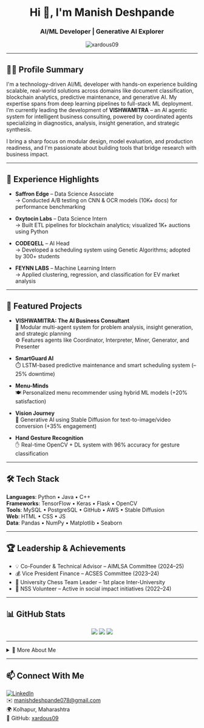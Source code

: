 <h1 align="center">Hi 👋, I'm Manish Deshpande</h1>
<h3 align="center">AI/ML Developer | Generative AI Explorer </h3>

<p align="center">
  <img src="https://komarev.com/ghpvc/?username=xardous09&label=Profile%20views&color=0e75b6&style=flat" alt="xardous09" />
</p>

---

## 🧑‍💻 Profile Summary

I'm a technology-driven AI/ML developer with hands-on experience building scalable, real-world solutions across domains like document classification, blockchain analytics, predictive maintenance, and generative AI. My expertise spans from deep learning pipelines to full-stack ML deployment. I’m currently leading the development of **VISHWAMITRA** – an AI agentic system for intelligent business consulting, powered by coordinated agents specializing in diagnostics, analysis, insight generation, and strategic synthesis.

I bring a sharp focus on modular design, model evaluation, and production readiness, and I'm passionate about building tools that bridge research with business impact.


---

## 💼 Experience Highlights

- **Saffron Edge** – Data Science Associate  
  → Conducted A/B testing on CNN & OCR models (10K+ docs) for performance benchmarking

- **0xytocin Labs** – Data Science Intern  
  → Built ETL pipelines for blockchain analytics; visualized 1K+ auctions using Python

- **CODEQELL** – AI Head  
  → Developed a scheduling system using Genetic Algorithms; adopted by 300+ students

- **FEYNN LABS** – Machine Learning Intern  
  → Applied clustering, regression, and classification for EV market analysis

---

## 🚀 Featured Projects

- **VISHWAMITRA: The AI Business Consultant**  
  🧠 Modular multi-agent system for problem analysis, insight generation, and strategic planning  
  ⚙️ Features agents like Coordinator, Interpreter, Miner, Generator, and Presenter

- **SmartGuard AI**  
  ⏱️ LSTM-based predictive maintenance and smart scheduling system (–25% downtime)

- **Menu-Minds**  
  🍽️ Personalized menu recommender using hybrid ML models (+20% satisfaction)

- **Vision Journey**  
  🎨 Generative AI using Stable Diffusion for text-to-image/video conversion (+35% engagement)

- **Hand Gesture Recognition**  
  ✋ Real-time OpenCV + DL system with 96% accuracy for gesture classification

---

## 🛠️ Tech Stack

**Languages**: Python • Java • C++  
**Frameworks**: TensorFlow • Keras • Flask • OpenCV  
**Tools**: MySQL • PostgreSQL • GitHub • AWS • Stable Diffusion  
**Web**: HTML • CSS • JS  
**Data**: Pandas • NumPy • Matplotlib • Seaborn

---

## 🏆 Leadership & Achievements

- 💡 Co-Founder & Technical Advisor – AIMLSA Committee (2024–25)  
- 💰 Vice President Finance – ACSES Committee (2023–24)  
- 🧠 University Chess Team Leader – 1st place Inter-University  
- 🫱 NSS Volunteer – Active in social impact initiatives (2022–24)

---

## 📊 GitHub Stats

<p align="center">
  <img src="https://github-readme-stats.vercel.app/api?username=xardous09&show_icons=true&theme=tokyonight" />
  <img src="https://streak-stats.demolab.com?user=xardous09&theme=tokyonight" />
  <img src="https://github-readme-stats.vercel.app/api/top-langs/?username=xardous09&layout=compact&theme=tokyonight" />
</p>

---

<details>
  <summary>📌 More About Me</summary>

- 🔭 I’m currently working on **VISHWAMITRA – The AI Consulting Agent System**
- 🌱 I’m currently exploring **LLMs, Agents, MLOps**, and **LangChain**
- 👯 I’m looking to collaborate on **AI tools with real-world utility**
- 💬 Ask me about **Machine Learning, Deep Learning, Generative AI, and Flask apps**
- 📫 How to reach me: **manishdeshpande078@gmail.com**
- ⚡ Fun fact: I can build AI pipelines and pizza from scratch 🍕🤖

</details>

---

## 📫 Connect With Me

[![LinkedIn](https://img.shields.io/badge/LinkedIn-Manish_Deshpande-blue?logo=linkedin&style=for-the-badge)](https://www.linkedin.com/in/manish-deshpande)  
✉️ manishdeshpande078@gmail.com  
🌍 Kolhapur, Maharashtra  
🔗 GitHub: [xardous09](https://github.com/xardous09)
